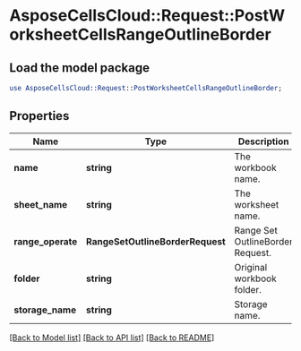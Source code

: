 # AsposeCellsCloud::Request::PostWorksheetCellsRangeOutlineBorder 

## Load the model package
```perl
use AsposeCellsCloud::Request::PostWorksheetCellsRangeOutlineBorder;
```

## Properties
Name | Type | Description | Notes
------------ | ------------- | ------------- | -------------
**name** | **string** | The workbook name. |
**sheet_name** | **string** | The worksheet name. |
**range_operate** | **RangeSetOutlineBorderRequest** | Range Set OutlineBorder Request. |
**folder** | **string** | Original workbook folder. |
**storage_name** | **string** | Storage name. |  

[[Back to Model list]](../README.md#documentation-for-requests) [[Back to API list]](../README.md#documentation-for-api-endpoints) [[Back to README]](../README.md)


